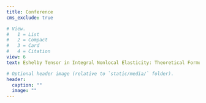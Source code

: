 ```yaml
---
title: Conference
cms_exclude: true

# View.
#   1 = List
#   2 = Compact
#   3 = Card
#   4 = Citation
view: 6
text: Eshelby Tensor in Integral Nonlocal Elasticity: Theoretical Formulation and Numerical Validation, EMI 2022, Baltimore, MD

# Optional header image (relative to `static/media/` folder).
header:
  caption: ""
  image: ""
---
```

